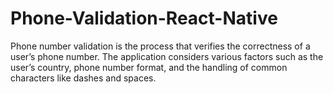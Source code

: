 # Phone-Validation-React-Native
Phone number validation is the process that verifies the correctness of a user’s phone number. The application considers various factors such as the user’s country, phone number format, and the handling of common characters like dashes and spaces.
